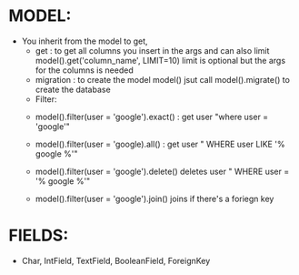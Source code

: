 # MODEL:
* You inherit from the model to get,
    - get : to get all columns you insert in the args and can also limit
        model().get('column_name', LIMIT=10) limit is optional but the args for the columns is needed
    - migration : to create the model model()
        jsut call model().migrate() to create the database
    * Filter:
    -    model().filter(user = 'google').exact() : get user "where user = 'google'"
    -    model().filter(user = 'google).all()  : get user " WHERE user LIKE '% google %'"
        
    -    model().filter(user = 'google').delete() deletes user " WHERE user = '% google %'"
        
    -    model().filter(user = 'google').join() joins if there's a foriegn key  
# FIELDS:
- Char, IntField, TextField, BooleanField, ForeignKey
